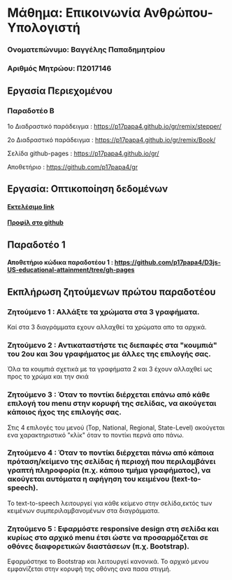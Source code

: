 # Μάθημα: Επικοινωνία Ανθρώπου-Υπολογιστή

### Ονοματεπώνυμο: Βαγγέλης Παπαδημητρίου

### Αριθμός Μητρώου: Π2017146


## Εργασία Περιεχομένου

### Παραδοτέο Β

1ο Διαδραστικό παράδειγμα : https://p17papa4.github.io/gr/remix/stepper/

2ο Διαδραστικό παράδειγμα : https://p17papa4.github.io/gr/remix/Book/

Σελίδα github-pages : https://p17papa4.github.io/gr/

Αποθετήριο : https://github.com/p17papa4/gr

## Εργασία: Οπτικοποίηση δεδομένων

#### [Εκτελέσιμο link](https://p17papa4.github.io/D3js-US-educational-attainment/ '[Εκτελέσιμο link')
#### [Προφίλ στο github](https://github.com/p17papa4/D3js-US-educational-attainment 'Προφίλ στο github')

## Παραδοτέο 1

#### Αποθετήριο κώδικα παραδοτέου 1 : https://github.com/p17papa4/D3js-US-educational-attainment/tree/gh-pages

## Εκπλήρωση ζητούμενων πρώτου παραδοτέου

### Ζητούμενο 1 : Αλλάξτε τα χρώματα στα 3 γραφήματα.

Καί στα 3 διαγράμματα εχουν αλλαχθεί τα χρώματα απο τα αρχικά.

### Ζητούμενο 2 : Αντικαταστήστε τις διεπαφές στα "κουμπιά" του 2ου και 3ου γραφήματος με άλλες της επιλογής σας.

Όλα τα κουμπιά σχετικά με τα γραφήματα 2 και 3 έχουν αλλαχθεί ως προς το χρώμα και την σκιά

### Ζητούμενο 3 : Όταν το ποντίκι διέρχεται επάνω από κάθε επιλογή του menu στην κορυφή της σελίδας, να ακούγεται κάποιος ήχος της επιλογής σας.

Στις 4 επιλογές του μενού (Top, National, Regional, State-Level) ακούγεται ενα χαρακτηριστικό "κλίκ" όταν το ποντίκι περνά απο πάνω. 

### Ζητούμενο 4 : Όταν το ποντίκι διέρχεται πάνω από κάποια πρόταση/κείμενο της σελίδας ή περιοχή που περιλαμβάνει γραπτή πληροφορία (π.χ. κάποιο τμήμα γραφήματος), να ακούγεται αυτόματα η αφήγηση του κειμένου (text-to-speech).

Το text-to-speech λειτουργεί για κάθε κείμενο στην σελίδα,εκτός των κειμένων συμπεριλαμβανομένων στα διαγράμματα.

### Ζητούμενο 5 : Εφαρμόστε responsive design στη σελίδα και κυρίως στο αρχικό menu έτσι ώστε να προσαρμόζεται σε οθόνες διαφορετικών διαστάσεων (π.χ. Bootstrap).

Εφαρμόστηκε το Bootstrap και λειτουργεί κανονικά. Το αρχικό μενου εμφανίζεται στην κορυφή της οθόνης ανα πασα στιγμή.
